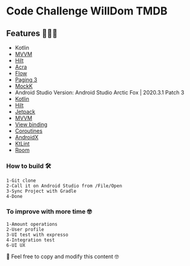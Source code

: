 # Code Challenge WillDom TMDB

## Features 🙅🏾‍♂️
* Kotlin
* [MVVM](https://developer.android.com/jetpack/docs/guide)
* [Hilt](https://github.com/InsertKoinIO/koin)
* [Acra](https://github.com/ACRA/acra)
* [Flow ](https://developer.android.com/kotlin/flow?hl=es-419)
* [Paging 3](https://)
* [MockK](https://github.com/mockk/mockk)
* Android Studio Version: Android Studio Arctic Fox | 2020.3.1 Patch 3
* [Kotlin](https://kotlinlang.org/)
* [Hilt](https://dagger.dev/hilt/)
* [Jetpack](https://dagger.dev/hilt/)
* [MVVM]()
* [View binding](https://developer.android.com/topic/libraries/view-binding)
* [Coroutines](https://developer.android.com/topic/libraries/architecture/coroutines)
* [AndroidX](https://developer.android.com/jetpack/androidx)
* [KtLint](https://github.com/pinterest/ktlint)
* [Room](https://developer.android.com/topic/libraries/architecture/room)


### How to build 🛠  
```
1-Git clone
2-Call it on Android Studio from /File/Open
3-Sync Project with Gradle
4-Done
```

### To improve with more time 🤓
```
1-Amount operations 
2-User profile
3-UI test with expresso
4-Integration test
6-UI UX
```
🎁 Feel free to copy and modify this content 🤓
